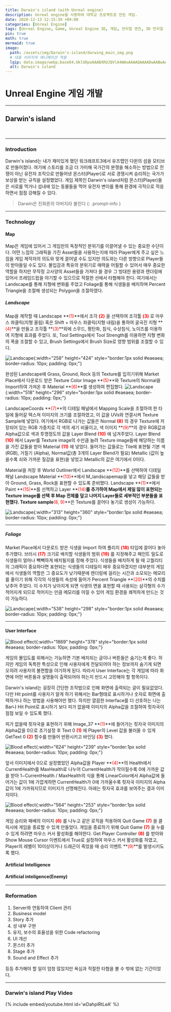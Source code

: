 ```yaml
---
title: Darwin's island (with Unreal engine)
description: Unreal engine을 사용하여 대학교 프로젝트로 만든 게임.
date: 2020-12-13 12:15:39 +09:00
categories: [Unreal Engine]
tags: [Unreal Engine, Game, Unreal Engine 3D, 게임, 언리얼 엔진, 3D 언리얼 엔진, PC, PC 게임, PC game, Computer game, 게임 개발, 1인 개발자, 1인 게임, 배틀 로얄, 서바이벌]
pin: true
math: true
mermaid: true
image:
  path: /assets/img/Darwin's-island/darwing_main_img.png
  # 대표 이미지의 애니메이션 적용
  lqip: data:image/webp;base64,UklGRpoAAABXRUJQVlA4WAoAAAAQAAAADwAABwAAQUxQSDIAAAARL0AmbZurmr57yyIiqE8oiG0bejIYEQTgqiDA9vqnsUSI6H+oAERp2HZ65qP/VIAWAFZQOCBCAAAA8AEAnQEqEAAIAAVAfCWkAALp8sF8rgRgAP7o9FDvMCkMde9PK7euH5M1m6VWoDXf2FkP3BqV0ZYbO6NA/VFIAAAA
  alt: Darwin's island
---
```

<!--  -->
# **Unreal Engine 게임 개발**
<hr>

## **Darwin's island**
<br>
<hr>

### **Introduction**
Darwin's island는 내가 재미있게 했던 워크래프트3에서 유즈맵인 다윈의 섬을 모티브로 만들어졌다. 여기에 스토리를 조금 더 가미해 국가간의 분쟁을 해소하는 방법으로 전쟁이 아닌 유전자 조작으로 만들어낸 몬스터(Player)로 서로 경쟁시켜 승리하는 국가가 보상을 받는 규칙을 설정했었다.
게임 제목인 Darwin's island처럼 몬스터(Player)들은 서로를 먹거나 섬내에 있는 동물들을 먹어 유전자 변이를 통해 환경에 극적으로 적응하면서 점점 강해질 수 있다.
>Darwin은 진화론의 아버지라 불린다
{: .prompt-info }

<hr>

### **Technology**

#### **Map**
Map은 게임에 있어서 그 게임만의 독창적인 분위기를 이끌어낼 수 있는 중요한 수단이다. 어떤 느낌의 그래픽을 가진 Asset들을 사용하는지에 따라 Player에게 주고 싶은 느낌을 게임 제작자의 의도와 맞게 끌어낼 수도 있지만 의도와는 다른 방향으로 Player들이 받아들일 수도 있다. 몰입감과 특유의 분위기로 매력을 어필할 수 있어서 매우 중요한 역할을 하지만 무작정 고사양의 Asset들을 가져다 쓸 경우 그 방대한 용량과 렌더링에 있어서 프레임드랍을 야기할 수 있으므로 적절한 선에서 타협해야 한다. 여기에서는 Landscape를 통해 지형에 변화를 주었고 Foliage를 통해 식생들을 배치하며 Percent Triangle을 조절해 생성되는 Polygon을 조절하였다.

##### **Landscape**
Map을 제작할 때 Landscape **<span style="color:red;font-size:100%">(1)</span>**에서 조각 **<span style="color:red;font-size:100%">(2)</span>** 을 선택하여 조각툴 **<span style="color:red;font-size:100%">(3)</span>** 로 마우스 좌클릭(지형 올림) 혹은 Shift + 마우스 좌클릭(지형 내림)을 통하여 굴곡진 지형 **<span style="color:red;font-size:100%">(4)</span>**을 만들고 조각툴 **<span style="color:red;font-size:100%">(3)</span>**외에 스무드, 평탄화, 침식, 수상침식, 노이즈를 이용하여 지형에 효과를 주었다. 또, Tool Settings에서 Tool Strength를 이용하면 지형 변화의 폭을 조절할 수 있고, Brush Settings에서 Brush Size로 영향 범위를 조절할 수 있다.

![Landscape](/assets/img/Darwin's-island/landscape.png){:width="258" height="424" style="border:1px solid #eaeaea; border-radius: 10px; padding: 0px;"}

완성된 Landscape에 Grass, Ground, Rock 등의 Texture를 입히기위해 Market Place에서 다운로드 받은 Texture Color Image **<span style="color:red;font-size:100%">(5)</span>**와 Texture의 Normal을 Import하여 가져온 후 Material **<span style="color:red;font-size:100%">(6)</span>**를 생성하여 편집했다.
![Landscape](/assets/img/Darwin's-island/Texture.png){:width="518" height="296" style="border:1px solid #eaeaea; border-radius: 10px; padding: 0px;"}

LandscapeCoords **<span style="color:red;font-size:100%">(7)</span>**의 디테일 패널에서 Mapping Scale을 조절하여 한 타일에 들어갈 텍스쳐 이미지의 크기를 조절하였고, 이 값을 UVs와 연결시켜 Texture Sample에 넣었다. 여기에서 RGB로 나가는 값들은 Normal **<span style="color:red;font-size:100%">(8)</span>** 의 경우 Texture에 저장되어 있는 RGB 가중치로 각 색의 세기 비율이고, 색 이미지 **<span style="color:red;font-size:100%">(9)</span>**의 경우 RGB값과 Alpha값으로 색과 투명정도의 값을  Layer Blend **<span style="color:red;font-size:100%">(10)</span>** 에 넘겨주었다. Layer Blend **<span style="color:red;font-size:100%">(10)</span>** 에서 Layer를 Texture image의 수만큼 늘려 Texture image들에 해당하는 이름을 가진 값들을 받아 Material **<span style="color:red;font-size:100%">(11)</span>** 에 넣었다. 들어가는 값들로는 Tile에 표현될 기본 색(RGB), 거칠기 (Alpha), Normal값(총 3개의 Layer Blend가 필요) Metallic (값이 높을수록 쇠와 가까운 질감을 표현)을 넣었고 Metallic의 값은 여기에서 0이다.

 Material을 저장 후 World Outliner에서 Landscape **<span style="color:red;font-size:100%">(12)</span>**를 선택하여 디테일 패널 Landscape Material **<span style="color:red;font-size:100%">(13)</span>**에서 M_landscapemap을 넣고 해당 값들을 받아 Ground, Grass, Rock을 표현할 수 있도록 준비했다. Landscape **<span style="color:red;font-size:100%">(1)</span>**에서 Paint **<span style="color:red;font-size:100%">(15)</span>**를 선책하고 Layer **<span style="color:red;font-size:100%">(14)</span>**를 추가하여 Map에서 제일 많이 표현되는 Texture image를 선택 후 Map 전체를 덮고 나머지 Layer들로 세부적인 부분들을 표현했다. Texture sample**<span style="color:red;font-size:100%">(8, 9)</span>**은 Texture를 끌어다 놓기로 생성이 가능하다.
 
 ![Landscape](/assets/img/Darwin's-island/Layer_blending.png){:width="313" height="360" style="border:1px solid #eaeaea; border-radius: 10px; padding: 0px;"}

 <hr>

##### **Foliage**

Market Place에서 다운로드 받은 식생을 Import 하여 폴리지 **<span style="color:red;font-size:100%">(18)</span>** 타입에 끌어다 놓아 추가했다. 브러시 **<span style="color:red;font-size:100%">(17)</span>** 크기로 배치할 식생들의 범위 **<span style="color:red;font-size:100%">(19)</span>** 를 지정해주고 페인트 밀도로 식생들이 얼마나 빽빽하게 배치될지를 정해 주었다. 식생들을 배치하게 될 때 고퀄리티의 그래픽이 중요하다면 표현되는 식생들의 디테일이 매우 중요하겠지만 대부분의 게임에서 식생들의 역할은 그 중요도가 낮기때문에 렌더링에 걸리는 시간과 소모되는 메모리를 줄이기 위해 각각의 식생들의 속성에 들어가 Percent Triangle **<span style="color:red;font-size:100%">(20)</span>**의 수치를 낮추어 주었다. 이 수치가 낮아지게 되면 식생의 면을 표현할 때 사용되는 삼각형의 수가 적어지게 되므로 적어지는 만큼 메모리를 아낄 수 있어 게임 환경을 쾌적하게 만드는 것이 가능하다.

 ![Landscape](/assets/img/Darwin's-island/Foliage.png){:width="538" height="298" style="border:1px solid #eaeaea; border-radius: 10px; padding: 0px;"}

<hr>

#### **User Interface**

 ![Blood effect](/assets/img/Darwin's-island/FBlood_effect_HUDoliage.png){:width="1869" height="378" style="border:1px solid #eaeaea; border-radius: 10px; padding: 0px;"}

게임의 몰입도를 위해서는 가능하면 기본 배치되는 글이나 버튼들은 숨기는게 좋다. 하지만 게임의 독특한 특성으로 인해 사용자에게 전달되어야 하는 정보까지 숨기게 되면 오히려 사용자의 불편함을 야기하게 된다. 따라서 User Interface는 각 게임에 따라 화면에 어떤 버튼들과 설명들이 출력되어야 하는지 반드시 고민해야 할 항목이다.

Darwin's island는 굉장히 간단한 조작법으로 인해 화면에 출력되는 글이 필요없었다. 다만 Hit point를 사용자가 알게 하기 위해서는 Bar형태로 표시하거나 숫자로 화면에 출력하거나 하는 방법을 사용해야만 했다. 하지만 깔끔한 Interface를 더 선호하는 나는 Bar나 Hit Point로 표시하기 보다 피가 없을때 이미지의 Alpha값을 조절하여 핏자국이 점점 보일 수 있도록 했다.

피가 없을때 핏자국을 표현하기 위해 Image_37 **<span style="color:red;font-size:100%">(1)</span>**에 들어가는 핏자국 이미지의 Alpha값을 0으로 초기설정 후 Text 0 **<span style="color:red;font-size:100%">(1)</span>** 에 Player의 Level 값을 불러올 수 있게 GetText 0 **<span style="color:red;font-size:100%">(2)</span>** 함수를 만들어 반환시키고 바인딩 **<span style="color:red;font-size:100%">(3)</span>** 했다.

 ![Blood effect](/assets/img/Darwin's-island/Blood_effect_BluePrint.png){:width="624" height="239" style="border:1px solid #eaeaea; border-radius: 10px; padding: 0px;"}

 앞서 이미지에서 0으로 설정했었던 Alpha값을 Player **<span style="color:red;font-size:100%">(4)</span>**의 Health에서 CurrentHealth를 MaxHealth로 나누어 CurrentHealth가 작아질수록 0에 가까운 값을 받아 $1-$CurrentHealth $/$ MaxHealth의 식을 통해 LinearColor에서 Alpha값에 들어가는 값이 1에 가깝게하면 CurrentHealth가 0에 가까울수록 핏자국 이미지의 Alpha값이 1에 가까워지므로 이미지가 선명해진다. 아래는 핏자국 효과를 보여주는 결과 이미지이다.

 ![Blood effect](/assets/img/Darwin's-island/Blood_effect_image.jpg){:width="564" height="253" style="border:1px solid #eaeaea; border-radius: 10px; padding: 0px;"}

 게임 승리와 패배의 이미지 **<span style="color:red;font-size:100%">(6)</span>** 를 나누고 같은 로직을 적용하여 Quit Game **<span style="color:red;font-size:100%">(7)</span>** 을 클릭시에 게임을 종료할 수 있게 만들었다. 게임을 종료하기 위해 Quit Game **<span style="color:red;font-size:100%">(7)</span>** 을 누를 수 있게 하려면 마우스 커서 활성화를 해야한다. Get Player Controller **<span style="color:red;font-size:100%">(8)</span>** 를 받아와 Show Mouse Cursor 이벤트에서 True로 설정하여 마우스 커서 활성화를 하였고, Player의 레벨이 10이상이거나 드래곤이 죽었을 때 승리 이벤트 **<span style="color:red;font-size:100%">(9)</span>**를 발생시키도록 했다.

#### **Artificial Intelligence**


#### **Artificial inteligence(Enemy)**


<hr>

### **Reformation**

1. Server와 연동하여 Client 관리
2. Business model
3. Story 추가
4. 성 내부 구현
5. 유지, 보수의 효율성을 위한 Code refactoring
6. UI 개선
7. 몬스터 추가
8. Stage 추가
9. Sound and Effect 추가

등등 추가해야 할 일이 엄청 많았지만 욕심과 적절한 타협을 볼 수 밖에 없는 기간이었다.

<hr>

### **Darwin's island Play Video**
{% include embed/youtube.html id='wDahpiRtLeA' %}
<!-- 이미지 -->
<!-- ![평활 입자 유체역학 커널 그림](/assets/img/smoothed-particle-hydrodynamics/SmoothingKernelFigurewithWhiteBackground.png){:width="500" height="589" style="border:1px solid #eaeaea; border-radius: 10px; padding: 0px;"} 
_**<span style="color:deepskyblue; font-size:150%">Figure 1. </span>
<span style="color:gainsboro;font-size:150%">Particle approximation using particles within the particle range(ℎ), 𝑘ℎ is the particle range, $$r_{ij}$$ is the distance between the neighbor particle and the central particle(red).</span>**_ -->